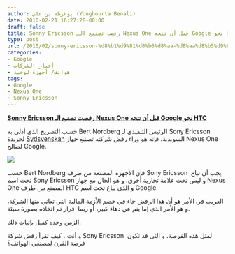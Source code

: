 ```yaml
---
author: يوغرطة بن علي (Youghourta Benali)
date: 2010-02-21 16:27:28+00:00
draft: false
title: Sonny Ericsson رفضت تصنيع الـ Nexus One قبل أن تتجه Google نحو HTC
type: post
url: /2010/02/sonny-ericsson-%d8%b1%d9%81%d8%b6%d8%aa-%d8%aa%d8%b5%d9%86%d9%8a%d8%b9-%d8%a7%d9%84%d9%80-nexus-one-%d9%82%d8%a8%d9%84-%d8%a3%d9%86-%d8%aa%d8%aa%d8%ac%d9%87-google-%d9%86%d8%ad%d9%88-htc/
categories:
- Google
- أخبار الشركات
- هواتف/ أجهزة لوحية
tags:
- Google
- Nexus One
- Sonny Ericsson
---
```


[**Sonny Ericsson رفضت تصنيع الـ Nexus One قبل أن تتجه Google نحو HTC**](https://www.it-scoop.com/2010/02/sonny-ericsson-%d8%b1%d9%81%d8%b6%d8%aa-%d8%aa%d8%b5%d9%86%d9%8a%d8%b9-%d8%a7%d9%84%d9%80-nexus-one-%d9%82%d8%a8%d9%84-%d8%a3%d9%86-%d8%aa%d8%aa%d8%ac%d9%87-google-%d9%86%d8%ad%d9%88-htc/)


حسب التصريح الذي أدلى به Bert Nordberg الرئيس التنفيذي لـ Sony Ericsson لجريدة [Sydsvenskan](http://sydsvenskan.se/ekonomi/article630895/Sony-Ericsson-nobbade-Googles-mobilsatsning.html) السويدية، فإنه هو وراء رفض شركته تصنيع جهاز Nexus One لصالح Google.

[![](https://www.it-scoop.com/wp-content/uploads/2010/02/sony-ericsson-logo-300x225.jpg)
](https://www.it-scoop.com/2010/02/sonny-ericsson-%d8%b1%d9%81%d8%b6%d8%aa-%d8%aa%d8%b5%d9%86%d9%8a%d8%b9-%d8%a7%d9%84%d9%80-nexus-one-%d9%82%d8%a8%d9%84-%d8%a3%d9%86-%d8%aa%d8%aa%d8%ac%d9%87-google-%d9%86%d8%ad%d9%88-htc/)

حسب Bert Nordberg فإن الأجهزة المصنعة من طرف Sony Ericsson  يجب أن تباع تحت اسم Sony Ericsson و ليس تحت علامة تجارية أخرى، و هو الحال مع جهاز Nexus One المصنع من طرف HTC و الذي يباع تحت اسم Google.

الغريب في الأمر هو أن هذا الرفض جاء في خضم الأزمة المالية التي تعاني منها الشركة، و هو الأمر الذي إما ينم عن دهاء كبير، أو ربما  قرار تم اتخاذه بصورة سيئة.

الزمن وحده كفيل بإثبات ذلك.

و أنت ، كيف تقرأ رفض شركة Sony Ericsson  لمثل هذه الفرصة، و التي قد تكون فرصة القرن لمصنعي الهواتف؟
